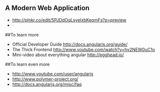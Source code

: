 ## A Modern Web Application

* http://plnkr.co/edit/5PJDdOqLsyeIxbKeqmFs?p=preview
* 
##To learn more
* Official Developer Guide http://docs.angularjs.org/guide/
* The Thick Frontend http://www.youtube.com/watch?v=hv2NEW0uC1o
* Mini-video about everything angular http://egghead.io/

##To learn even more
* http://www.youtube.com/user/angularjs
* http://www.polymer-project.org/
* http://docs.angularjs.org/misc/faq


